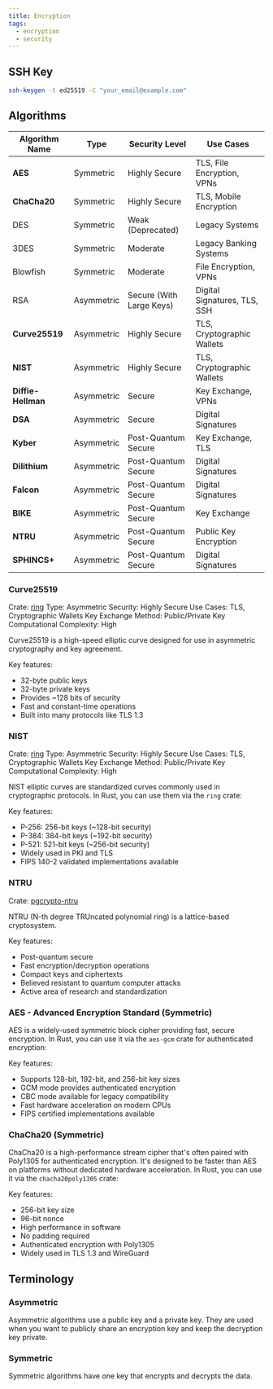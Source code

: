 ```yaml
---
title: Encryption
tags:
  - encryption
  - security
---
```


## SSH Key

```bash
ssh-keygen -t ed25519 -C "your_email@example.com"
```

## Algorithms

| Algorithm Name     | Type       | Security Level           | Use Cases                    |
| ------------------ | ---------- | ------------------------ | ---------------------------- |
| **AES**            | Symmetric  | Highly Secure            | TLS, File Encryption, VPNs   |
| **ChaCha20**       | Symmetric  | Highly Secure            | TLS, Mobile Encryption       |
| DES                | Symmetric  | Weak (Deprecated)        | Legacy Systems               |
| 3DES               | Symmetric  | Moderate                 | Legacy Banking Systems       |
| Blowfish           | Symmetric  | Moderate                 | File Encryption, VPNs        |
| RSA                | Asymmetric | Secure (With Large Keys) | Digital Signatures, TLS, SSH |
| **Curve25519**     | Asymmetric | Highly Secure            | TLS, Cryptographic Wallets   |
| **NIST**           | Asymmetric | Highly Secure            | TLS, Cryptographic Wallets   |
| **Diffie-Hellman** | Asymmetric | Secure                   | Key Exchange, VPNs           |
| **DSA**            | Asymmetric | Secure                   | Digital Signatures           |
| **Kyber**          | Asymmetric | Post-Quantum Secure      | Key Exchange, TLS            |
| **Dilithium**      | Asymmetric | Post-Quantum Secure      | Digital Signatures           |
| **Falcon**         | Asymmetric | Post-Quantum Secure      | Digital Signatures           |
| **BIKE**           | Asymmetric | Post-Quantum Secure      | Key Exchange                 |
| **NTRU**           | Asymmetric | Post-Quantum Secure      | Public Key Encryption        |
| **SPHINCS+**       | Asymmetric | Post-Quantum Secure      | Digital Signatures           |

### Curve25519

Crate: [ring](https://docs.rs/ring/latest/ring/)
Type: Asymmetric
Security: Highly Secure
Use Cases: TLS, Cryptographic Wallets
Key Exchange Method: Public/Private Key
Computational Complexity: High

Curve25519 is a high-speed elliptic curve designed for use in asymmetric cryptography and key agreement.

Key features:

- 32-byte public keys
- 32-byte private keys
- Provides ~128 bits of security
- Fast and constant-time operations
- Built into many protocols like TLS 1.3

### NIST

Crate: [ring](https://docs.rs/ring/latest/ring/)
Type: Asymmetric
Security: Highly Secure
Use Cases: TLS, Cryptographic Wallets
Key Exchange Method: Public/Private Key
Computational Complexity: High

NIST elliptic curves are standardized curves commonly used in cryptographic protocols. In Rust, you can use them via the `ring` crate:

Key features:

- P-256: 256-bit keys (~128-bit security)
- P-384: 384-bit keys (~192-bit security)
- P-521: 521-bit keys (~256-bit security)
- Widely used in PKI and TLS
- FIPS 140-2 validated implementations available

### NTRU

Crate: [pgcrypto-ntru](https://docs.rs/pqcrypto-ntru/latest/pqcrypto_ntru/)

NTRU (N-th degree TRUncated polynomial ring) is a lattice-based cryptosystem.

Key features:

- Post-quantum secure
- Fast encryption/decryption operations
- Compact keys and ciphertexts
- Believed resistant to quantum computer attacks
- Active area of research and standardization

### AES - Advanced Encryption Standard (Symmetric)

AES is a widely-used symmetric block cipher providing fast, secure encryption. In Rust, you can use it via the `aes-gcm` crate for authenticated encryption:

Key features:

- Supports 128-bit, 192-bit, and 256-bit key sizes
- GCM mode provides authenticated encryption
- CBC mode available for legacy compatibility
- Fast hardware acceleration on modern CPUs
- FIPS certified implementations available

### ChaCha20 (Symmetric)

ChaCha20 is a high-performance stream cipher that's often paired with Poly1305 for authenticated encryption. It's designed to be faster than AES on platforms without dedicated hardware acceleration. In Rust, you can use it via the `chacha20poly1305` crate:

Key features:

- 256-bit key size
- 96-bit nonce
- High performance in software
- No padding required
- Authenticated encryption with Poly1305
- Widely used in TLS 1.3 and WireGuard

## Terminology

### Asymmetric

Asymmetric algorithms use a public key and a private key. They are used when you want to publicly share an encryption key and keep the decryption key private.

### Symmetric

Symmetric algorithms have one key that encrypts and decrypts the data.
